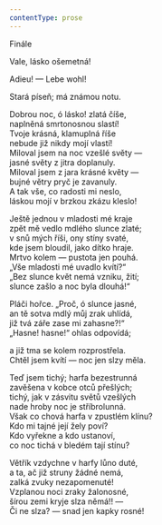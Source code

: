 ```yaml
---
contentType: prose
---
```


Finále

Vale, lásko ošemetná!

Adieu! — Lebe wohl!

Stará píseň; má známou notu.

Dobrou noc, ó lásko! zlatá číše,  
naplněná smrtonosnou slastí!  
Tvoje krásná, klamuplná říše  
nebude již nikdy mojí vlastí!  
Miloval jsem na noc vzešlé světy —  
jasné světy z jitra doplanuly.  
Miloval jsem z jara krásné květy —  
bujné větry pryč je zavanuly.  
A tak vše, co radosti mi neslo,  
láskou mojí v brzkou zkázu kleslo!

Ještě jednou v mladosti mé kraje  
zpět mě vedlo mdlého slunce zlaté;  
v snů mých říši, ony stíny svaté,  
kde jsem bloudil, jako dítko hraje.  
Mrtvo kolem — pustota jen pouhá.  
„Vše mladosti mé uvadlo kvítí?“  
„Bez slunce květ nemá vzniku, žití;  
slunce zašlo a noc byla dlouhá!“

Pláči hořce. „Proč, ó slunce jasné,  
an tě sotva mdlý můj zrak uhlídá,  
již tvá záře zase mi zahasne?!“  
„Hasne! hasne!“ ohlas odpovídá;

a již tma se kolem rozprostřela.  
Chtěl jsem kvítí — noc jen slzy měla.

Teď jsem tichý; harfa bezestrunná  
zavěšena v kobce otců přešlých;  
tichý, jak v zásvitu světů vzešlých  
nade hroby noc je stříbrolunná.  
Však co chová harfa v zpustlém klínu?  
Kdo mi tajné její žely poví?  
Kdo vyřekne a kdo ustanoví,  
co noc tichá v bledém tají stínu?

Větřík vzdychne v harfy lůno duté,  
a ta, ač již struny žádné nemá,  
zalká zvuky nezapomenuté!  
Vzplanou noci zraky žalonosné,  
šírou zemi kryje slza němá!! —  
Či ne slza? — snad jen kapky rosné!
